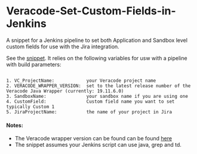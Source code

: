 # Veracode-Set-Custom-Fields-in-Jenkins
A snippet for a Jenkins pipeline to set both Application and Sandbox level custom fields for use with the Jira integration.

See the [snippet](https://github.com/christyson/Veracode-Set-Custom-Fields-in-Jenkins/blob/master/Veracode%20Set%20Custom%20Field%20Snippet).  It relies on the following variables for usw with a pipeline with build parameters:
<pre><code>
1. VC_ProjectName:            your Veracode project name
2. VERACODE_WRAPPER_VERSION:  set to the latest release number of the Veracode Java Wrapper (currently: 19.11.6.0) 
3. SandboxName:               your sandbox name if you are using one
4. CustomField:               Custom field name you want to set typically Custom 1
5. JiraProjectName:           the name of your project in Jira
</pre></code>

####  Notes: 

- The Veracode wrapper version can be found can be found [here](https://help.veracode.com/reader/LMv_dtSHyb7iIxAQznC~9w/OwyjPkzVaNJWGh7IPPF1OQ)
- The snippet assumes your Jenkins script can use java, grep and td. 
